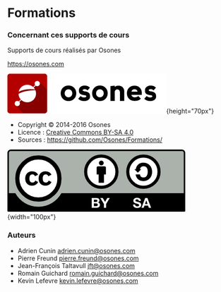 # Formations

### Concernant ces supports de cours

Supports de cours réalisés par Osones

<https://osones.com>

![](images/logo-osones.png){height="70px"}

- Copyright © 2014-2016 Osones
- Licence : [Creative Commons BY-SA 4.0](https://creativecommons.org/licenses/by-sa/4.0/deed.fr)
- Sources : <https://github.com/Osones/Formations/>

![](images/licence.png){width="100px"}

### Auteurs

-   Adrien Cunin <adrien.cunin@osones.com>
-   Pierre Freund <pierre.freund@osones.com>
-   Jean-François Taltavull <jft@osones.com>
-   Romain Guichard <romain.guichard@osones.com>
-   Kevin Lefevre <kevin.lefevre@osones.com>

